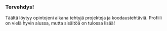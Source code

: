 ### Tervehdys!

Täältä löytyy opintojeni aikana tehtyjä projekteja ja koodaustehtäviä. Profiili on vielä hyvin alussa, mutta sisältöä on tulossa lisää!

<!--
**KatjanKoodit/KatjanKoodit** is a ✨ _special_ ✨ repository because its `README.md` (this file) appears on your GitHub profile.

Here are some ideas to get you started:

- 🔭 I’m currently working on ...
- 🌱 I’m currently learning ...
- 👯 I’m looking to collaborate on ...
- 🤔 I’m looking for help with ...
- 💬 Ask me about ...
- 📫 How to reach me: ...
- 😄 Pronouns: ...
- ⚡ Fun fact: ...
-->
